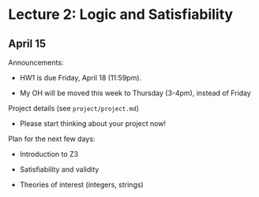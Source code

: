 # Lecture 2: Logic and Satisfiability

## April 15

Announcements:

- HW1 is due Friday, April 18 (11:59pm).

- My OH will be moved this week to Thursday (3-4pm), instead of Friday

Project details (see `project/project.md`)

- Please start thinking about your project now!

Plan for the next few days:

- Introduction to Z3

- Satisfiability and validity

- Theories of interest (integers, strings)
